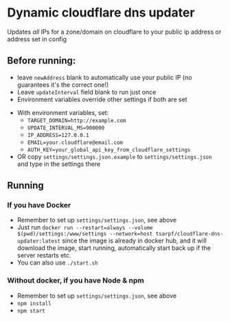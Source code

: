 # Dynamic cloudflare dns updater
Updates *all* IPs for a zone/domain on cloudflare to your public ip address or address set in config

## Before running:
* leave `newAddress` blank to automatically use your public IP (no guarantees it's the correct one!)
* Leave `updateInterval` field blank to run just once
* Environment variables override other settings if both are set
- With environment variables, set:
   * `TARGET_DOMAIN=http://example.com`
   * `UPDATE_INTERVAL_MS=900000`
   * `IP_ADDRESS=127.0.0.1`
   * `EMAIL=your.cloudflare@email.com`
   * `AUTH_KEY=your_global_api_key_from_cloudflare_settings`
- OR copy `settings/settings.json.example` to `settings/settings.json` and type in the settings there

## Running
### If you have Docker
- Remember to set up `settings/settings.json`, see above 
- Just run `docker run --restart=always --volume $(pwd)/settings:/www/settings --network=host tsarpf/cloudflare-dns-updater:latest` since the image is already in docker hub, and it will download the image, start running, automatically start back up if the server restarts etc.
- You can also use `./start.sh`

### Without docker, if you have Node & npm
- Remember to set up `settings/settings.json`, see above
- `npm install`
- `npm start`
